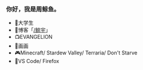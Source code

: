 ### 你好，我是周鲸鱼。
- 🏫大学生
- 📜博客「[/鲸宇](https://jingyu.red)」
- 📺EVANGELION
- 🎨画画
- 🎮Minecraft/ Stardew Valley/ Terraria/ Don't Starve
- 🔨VS Code/ Firefox
